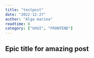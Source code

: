 ```yaml
---
title: "testpost"
date: "2022-12-27"
author: "Alga marina"
readtime: 6
category: ["UXUI", "FRONTEND"]
---
```


## Epic title for amazing post
